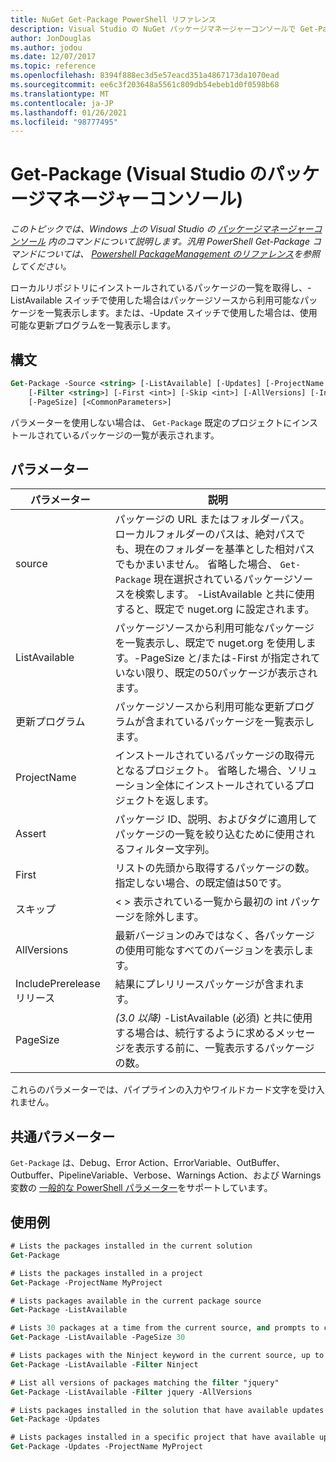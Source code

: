 ```yaml
---
title: NuGet Get-Package PowerShell リファレンス
description: Visual Studio の NuGet パッケージマネージャーコンソールで Get-Package PowerShell コマンドのリファレンスです。
author: JonDouglas
ms.author: jodou
ms.date: 12/07/2017
ms.topic: reference
ms.openlocfilehash: 8394f888ec3d5e57eacd351a4867173da1070ead
ms.sourcegitcommit: ee6c3f203648a5561c809db54ebeb1d0f0598b68
ms.translationtype: MT
ms.contentlocale: ja-JP
ms.lasthandoff: 01/26/2021
ms.locfileid: "98777495"
---
```

# <a name="get-package-package-manager-console-in-visual-studio"></a>Get-Package (Visual Studio のパッケージマネージャーコンソール)

*このトピックでは、Windows 上の Visual Studio の [パッケージマネージャーコンソール](../../consume-packages/install-use-packages-powershell.md) 内のコマンドについて説明します。汎用 PowerShell Get-Package コマンドについては、 [Powershell PackageManagement のリファレンス](/powershell/module/packagemanagement/?view=powershell-6)を参照してください。*

ローカルリポジトリにインストールされているパッケージの一覧を取得し、-ListAvailable スイッチで使用した場合はパッケージソースから利用可能なパッケージを一覧表示します。または、-Update スイッチで使用した場合は、使用可能な更新プログラムを一覧表示します。

## <a name="syntax"></a>構文

```ps
Get-Package -Source <string> [-ListAvailable] [-Updates] [-ProjectName <string>]
    [-Filter <string>] [-First <int>] [-Skip <int>] [-AllVersions] [-IncludePrerelease]
    [-PageSize] [<CommonParameters>]
```

パラメーターを使用しない場合は、 `Get-Package` 既定のプロジェクトにインストールされているパッケージの一覧が表示されます。

## <a name="parameters"></a>パラメーター

| パラメーター | 説明 |
| --- | --- |
| source | パッケージの URL またはフォルダーパス。 ローカルフォルダーのパスは、絶対パスでも、現在のフォルダーを基準とした相対パスでもかまいません。 省略した場合、 `Get-Package` 現在選択されているパッケージソースを検索します。 -ListAvailable と共に使用すると、既定で nuget.org に設定されます。 |
| ListAvailable | パッケージソースから利用可能なパッケージを一覧表示し、既定で nuget.org を使用します。-PageSize と/または-First が指定されていない限り、既定の50パッケージが表示されます。 |
| 更新プログラム | パッケージソースから利用可能な更新プログラムが含まれているパッケージを一覧表示します。 |
| ProjectName | インストールされているパッケージの取得元となるプロジェクト。 省略した場合、ソリューション全体にインストールされているプロジェクトを返します。 |
| Assert | パッケージ ID、説明、およびタグに適用してパッケージの一覧を絞り込むために使用されるフィルター文字列。 |
| First | リストの先頭から取得するパッケージの数。 指定しない場合、の既定値は50です。 |
| スキップ | &lt; &gt; 表示されている一覧から最初の int パッケージを除外します。  |
| AllVersions | 最新バージョンのみではなく、各パッケージの使用可能なすべてのバージョンを表示します。 |
| IncludePrerelease リリース | 結果にプレリリースパッケージが含まれます。 |
| PageSize | *(3.0 以降)* -ListAvailable (必須) と共に使用する場合は、続行するように求めるメッセージを表示する前に、一覧表示するパッケージの数。 |

これらのパラメーターでは、パイプラインの入力やワイルドカード文字を受け入れません。

## <a name="common-parameters"></a>共通パラメーター

`Get-Package` は、Debug、Error Action、ErrorVariable、OutBuffer、Outbuffer、PipelineVariable、Verbose、Warnings Action、および Warnings 変数の [一般的な PowerShell パラメーター](/powershell/module/microsoft.powershell.core/about/about_commonparameters)をサポートしています。

## <a name="examples"></a>使用例

```ps
# Lists the packages installed in the current solution
Get-Package

# Lists the packages installed in a project
Get-Package -ProjectName MyProject

# Lists packages available in the current package source
Get-Package -ListAvailable

# Lists 30 packages at a time from the current source, and prompts to continue if more are available
Get-Package -ListAvailable -PageSize 30

# Lists packages with the Ninject keyword in the current source, up to 50
Get-Package -ListAvailable -Filter Ninject

# List all versions of packages matching the filter "jquery"
Get-Package -ListAvailable -Filter jquery -AllVersions

# Lists packages installed in the solution that have available updates
Get-Package -Updates

# Lists packages installed in a specific project that have available updates
Get-Package -Updates -ProjectName MyProject
```